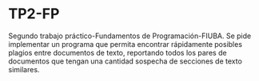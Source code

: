 # TP2-FP
Segundo trabajo práctico-Fundamentos de Programación-FIUBA. Se pide implementar un programa que permita encontrar rápidamente posibles plagios entre documentos de texto, reportando todos los pares de documentos que tengan una cantidad sospecha de secciones de texto similares.
